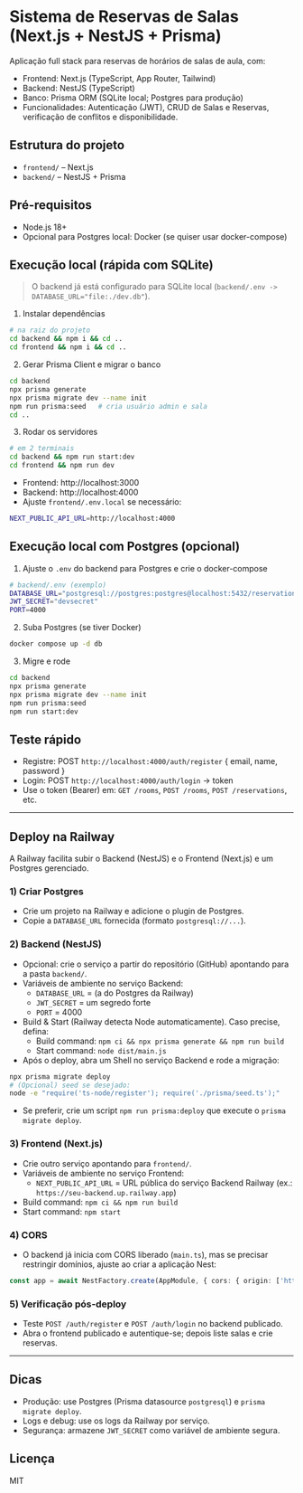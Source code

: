 # Sistema de Reservas de Salas (Next.js + NestJS + Prisma)

Aplicação full stack para reservas de horários de salas de aula, com:
- Frontend: Next.js (TypeScript, App Router, Tailwind)
- Backend: NestJS (TypeScript)
- Banco: Prisma ORM (SQLite local; Postgres para produção)
- Funcionalidades: Autenticação (JWT), CRUD de Salas e Reservas, verificação de conflitos e disponibilidade.

## Estrutura do projeto
- `frontend/` – Next.js
- `backend/` – NestJS + Prisma

## Pré-requisitos
- Node.js 18+
- Opcional para Postgres local: Docker (se quiser usar docker-compose)

## Execução local (rápida com SQLite)
> O backend já está configurado para SQLite local (`backend/.env -> DATABASE_URL="file:./dev.db"`).

1) Instalar dependências
```bash
# na raiz do projeto
cd backend && npm i && cd ..
cd frontend && npm i && cd ..
```

2) Gerar Prisma Client e migrar o banco
```bash
cd backend
npx prisma generate
npx prisma migrate dev --name init
npm run prisma:seed   # cria usuário admin e sala
cd ..
```

3) Rodar os servidores
```bash
# em 2 terminais
cd backend && npm run start:dev
cd frontend && npm run dev
```
- Frontend: http://localhost:3000
- Backend: http://localhost:4000
- Ajuste `frontend/.env.local` se necessário:
```bash
NEXT_PUBLIC_API_URL=http://localhost:4000
```

## Execução local com Postgres (opcional)
1) Ajuste o `.env` do backend para Postgres e crie o docker-compose
```bash
# backend/.env (exemplo)
DATABASE_URL="postgresql://postgres:postgres@localhost:5432/reservations?schema=public"
JWT_SECRET="devsecret"
PORT=4000
```

2) Suba Postgres (se tiver Docker)
```bash
docker compose up -d db
```

3) Migre e rode
```bash
cd backend
npx prisma generate
npx prisma migrate dev --name init
npm run prisma:seed
npm run start:dev
```

## Teste rápido
- Registre: POST `http://localhost:4000/auth/register` { email, name, password }
- Login: POST `http://localhost:4000/auth/login` -> token
- Use o token (Bearer) em: `GET /rooms`, `POST /rooms`, `POST /reservations`, etc.

---

## Deploy na Railway
A Railway facilita subir o Backend (NestJS) e o Frontend (Next.js) e um Postgres gerenciado.

### 1) Criar Postgres
- Crie um projeto na Railway e adicione o plugin de Postgres.
- Copie a `DATABASE_URL` fornecida (formato `postgresql://...`).

### 2) Backend (NestJS)
- Opcional: crie o serviço a partir do repositório (GitHub) apontando para a pasta `backend/`.
- Variáveis de ambiente no serviço Backend:
  - `DATABASE_URL` = (a do Postgres da Railway)
  - `JWT_SECRET` = um segredo forte
  - `PORT` = 4000
- Build & Start (Railway detecta Node automaticamente). Caso precise, defina:
  - Build command: `npm ci && npx prisma generate && npm run build`
  - Start command: `node dist/main.js`
- Após o deploy, abra um Shell no serviço Backend e rode a migração:
```bash
npx prisma migrate deploy
# (Opcional) seed se desejado:
node -e "require('ts-node/register'); require('./prisma/seed.ts');"
```
  - Se preferir, crie um script `npm run prisma:deploy` que execute o `prisma migrate deploy`.

### 3) Frontend (Next.js)
- Crie outro serviço apontando para `frontend/`.
- Variáveis de ambiente no serviço Frontend:
  - `NEXT_PUBLIC_API_URL` = URL pública do serviço Backend Railway (ex.: `https://seu-backend.up.railway.app`)
- Build command: `npm ci && npm run build`
- Start command: `npm start`

### 4) CORS
- O backend já inicia com CORS liberado (`main.ts`), mas se precisar restringir domínios, ajuste ao criar a aplicação Nest:
```ts
const app = await NestFactory.create(AppModule, { cors: { origin: ['https://seu-frontend.up.railway.app'] }});
```

### 5) Verificação pós-deploy
- Teste `POST /auth/register` e `POST /auth/login` no backend publicado.
- Abra o frontend publicado e autentique-se; depois liste salas e crie reservas.

---

## Dicas
- Produção: use Postgres (Prisma datasource `postgresql`) e `prisma migrate deploy`.
- Logs e debug: use os logs da Railway por serviço.
- Segurança: armazene `JWT_SECRET` como variável de ambiente segura.

## Licença
MIT
